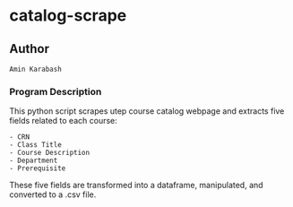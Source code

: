 # catalog-scrape



## Author
```
Amin Karabash
```
### Program Description
This python script scrapes utep course catalog webpage and extracts five fields related to each course: 
```
- CRN
- Class Title
- Course Description
- Department
- Prerequisite
```
These five fields are transformed into a dataframe, manipulated, and converted to a .csv file.
